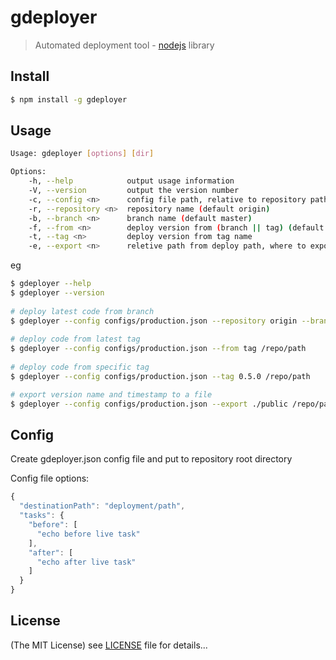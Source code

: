 gdeployer
=========

> Automated deployment tool - [nodejs](http://nodejs.org) library

## Install
```bash
$ npm install -g gdeployer
```

## Usage
```bash
Usage: gdeployer [options] [dir]

Options:
    -h, --help            output usage information
    -V, --version         output the version number
    -c, --config <n>      config file path, relative to repository path (default gdeployer.json)
    -r, --repository <n>  repository name (default origin)
    -b, --branch <n>      branch name (default master)
    -f, --from <n>        deploy version from (branch || tag) (default branch)
    -t, --tag <n>         deploy version from tag name
    -e, --export <n>      reletive path from deploy path, where to export version file
```
eg
```bash
$ gdeployer --help
$ gdeployer --version
    
# deploy latest code from branch
$ gdeployer --config configs/production.json --repository origin --branch develop --from branch /repo/path
    
# deploy code from latest tag
$ gdeployer --config configs/production.json --from tag /repo/path
    
# deploy code from specific tag
$ gdeployer --config configs/production.json --tag 0.5.0 /repo/path

# export version name and timestamp to a file
$ gdeployer --config configs/production.json --export ./public /repo/path
```

## Config

Create gdeployer.json config file and put to repository root directory

Config file options:
```js
{
  "destinationPath": "deployment/path",
  "tasks": {
    "before": [
      "echo before live task"
    ],
    "after": [
      "echo after live task"
    ]
  }
}
```

## License

(The MIT License)
see [LICENSE](https://github.com/g4code/gdeployer/blob/master/LICENSE) file for details...
